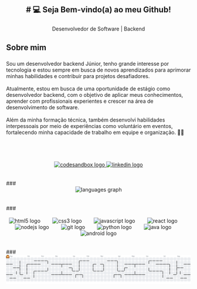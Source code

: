 
<h2 align="center"># 💻 Seja Bem-vindo(a) ao meu Github!</h2>

###

<p align="center">Desenvolvedor de Software | Backend</p>

###

<h2 align="left">Sobre mim</h2>

###

<p align="left">Sou um desenvolvedor backend Júnior, tenho grande interesse por tecnologia e estou sempre em busca de novos aprendizados para aprimorar minhas habilidades e contribuir para projetos desafiadores.<br><br>Atualmente, estou em busca de uma oportunidade de estágio como desenvolvedor backend, com o objetivo de aplicar meus conhecimentos, aprender com profissionais experientes e crescer na área de desenvolvimento de software.<br><br>Além da minha formação técnica, também desenvolvi habilidades interpessoais por meio de experiências como voluntário em eventos, fortalecendo minha capacidade de trabalho em equipe e organização. 👨‍💻</p>

###
<br><br>
<div align="center">
  <a href="https://devfilipef-portifolio.vercel.app/" target="_blank">
    <img src="https://img.shields.io/static/v1?message=Portifolio&logo=codesandbox&label=&color=040404&logoColor=DBDBDB&labelColor=&style=for-the-badge" height="35" alt="codesandbox logo"  />
  </a>
  <a href="https://www.linkedin.com/in/filipe-ferreira-de-araujo-b47374236/" target="_blank">
    <img src="https://img.shields.io/static/v1?message=LinkedIn&logo=linkedin&label=&color=0077B5&logoColor=white&labelColor=&style=for-the-badge" height="35" alt="linkedin logo"  />
  </a>
</div>
<br><br>
###

<div align="center">
  <img src="https://github-readme-stats.vercel.app/api/top-langs?username=DevFilipeF&locale=en&hide_title=false&layout=compact&card_width=320&langs_count=5&theme=dracula&hide_border=false" height="150" alt="languages graph"  />
</div>
<br><br>
###
<br><br>
<div align="center">
  <img src="https://skillicons.dev/icons?i=html" height="30" alt="html5 logo"  />
  <img width="25" />
  <img src="https://cdn.jsdelivr.net/gh/devicons/devicon/icons/css3/css3-original.svg" height="30" alt="css3 logo"  />
  <img width="25" />
  <img src="https://cdn.jsdelivr.net/gh/devicons/devicon/icons/javascript/javascript-original.svg" height="30" alt="javascript logo"  />
  <img width="25" />
  <img src="https://cdn.jsdelivr.net/gh/devicons/devicon/icons/react/react-original.svg" height="30" alt="react logo"  />
  <img width="25" />
  <img src="https://cdn.jsdelivr.net/gh/devicons/devicon/icons/nodejs/nodejs-original.svg" height="30" alt="nodejs logo"  />
  <img width="25" />
  <img src="https://cdn.jsdelivr.net/gh/devicons/devicon/icons/git/git-original.svg" height="30" alt="git logo"  />
  <img width="25" />
  <img src="https://cdn.jsdelivr.net/gh/devicons/devicon/icons/python/python-original.svg" height="30" alt="python logo"  />
  <img width="25" />
  <img src="https://cdn.jsdelivr.net/gh/devicons/devicon/icons/java/java-original.svg" height="30" alt="java logo"  />
  <img width="25" />
  <img src="https://cdn.jsdelivr.net/gh/devicons/devicon/icons/android/android-original.svg" height="30" alt="android logo"  />
</div>
<br><br>
###

<picture>
  <source media="(prefers-color-scheme: dark)" srcset="https://raw.githubusercontent.com/DevFilipeF/DevFilipeF/output/pacman-contribution-graph-dark.svg">
  <source media="(prefers-color-scheme: light)" srcset="https://raw.githubusercontent.com/DevFilipeF/DevFilipeF/output/pacman-contribution-graph.svg">
  <img alt="pacman contribution graph" src="https://raw.githubusercontent.com/DevFilipeF/DevFilipeF/output/pacman-contribution-graph.svg">
</picture>

###
